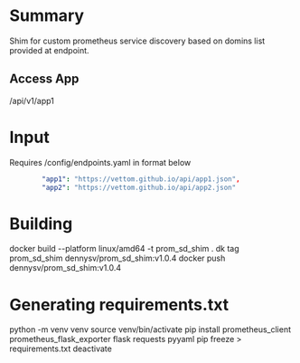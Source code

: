 # Summary
Shim for custom prometheus service discovery based on domins list provided at endpoint.

## Access App
<URL>/api/v1/app1

# Input
Requires /config/endpoints.yaml in format below
```yaml
        "app1": "https://vettom.github.io/api/app1.json",
        "app2": "https://vettom.github.io/api/app2.json"
```


# Building
docker build --platform linux/amd64 -t prom_sd_shim .
dk tag prom_sd_shim dennysv/prom_sd_shim:v1.0.4
docker push dennysv/prom_sd_shim:v1.0.4

# Generating requirements.txt
python -m venv venv
source venv/bin/activate
pip install prometheus_client  prometheus_flask_exporter flask requests pyyaml
pip freeze > requirements.txt
deactivate
